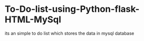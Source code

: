 # To-Do-list-using-Python-flask-HTML-MySql
its an simple to do list which stores the data in mysql database

